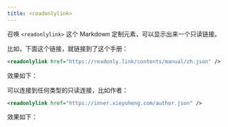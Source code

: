 ```yaml
---
title: <readonlylink>
---
```


召唤 `<readonlylink>` 这个 Markdown 定制元素，可以显示出来一个只读链接。

比如，下面这个链接，就链接到了这个手册：

```xml
<readonlylink href="https://readonly.link/contents/manual/zh.json" />
```

效果如下：

<readonlylink href="https://readonly.link/contents/manual/zh.json" />

可以连接到任何类型的只读连接，比如作者：

```xml
<readonlylink href="https://inner.xieyuheng.com/author.json" />
```

效果如下：

<readonlylink href="https://inner.xieyuheng.com/author.json" />
